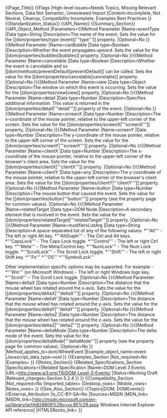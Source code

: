 {{Page_Title}}
{{Flags
|High-level issues=Needs Topics, Missing Relevant Sections, Data Not Semantic, Unreviewed Import
|Content=Incomplete, Not Neutral, Cleanup, Compatibility Incomplete, Examples Best Practices
}}
{{Standardization_Status}}
{{API_Name}}
{{Summary_Section}}
{{API_Object_Method
|Parameters={{Method Parameter
|Name=eventType
|Data type=String
|Description=The name of the event. Sets the value for the [[dom/properties/type (event)|'''type''']] property.
|Optional=No
}}{{Method Parameter
|Name=canBubble
|Data type=Boolean
|Description=Whether the event propagates upward. Sets the value for the [[dom/properties/bubbles|bubbles]] property.
|Optional=No
}}{{Method Parameter
|Name=cancelable
|Data type=Boolean
|Description=Whether the event is cancelable and so [[dom/methods/preventDefault|preventDefault]] can be called. Sets the value for the [[dom/properties/cancelable|cancelable]] property.
|Optional=No
}}{{Method Parameter
|Name=view
|Data type=Object
|Description=The window on which this event is occurring.  Sets the value for the [[dom/properties/view|view]] property.
|Optional=No
}}{{Method Parameter
|Name=detail
|Data type=Number
|Description=Specifies additional information. This value is returned in the [[dom/properties/detail|'''detail''']] property  of the event.
|Optional=No
}}{{Method Parameter
|Name=screenX
|Data type=Number
|Description=The x-coordinate of the mouse pointer, relative to the  upper-left corner of the screen. Sets the value for the [[dom/properties/screenX|'''screenX''']] property,
|Optional=No
}}{{Method Parameter
|Name=screenY
|Data type=Number
|Description=The y-coordinate of the mouse pointer, relative to the  upper-left corner of the screen. Sets the value for the [[dom/properties/screenY|'''screenY''']] property.
|Optional=No
}}{{Method Parameter
|Name=clientX
|Data type=Number
|Description=The x-coordinate of the mouse pointer, relative to the  upper-left corner of the browser's client area. Sets the value for the [[dom/properties/clientX|'''clientX''']] property.
|Optional=No
}}{{Method Parameter
|Name=clientY
|Data type=any
|Description=The y-coordinate of the mouse pointer, relative to the  upper-left corner of the browser's client area. Sets the value for the [[dom/properties/clientY|'''clientY''']] property.
|Optional=No
}}{{Method Parameter
|Name=button
|Data type=Number
|Description=The mouse button that caused the event. Sets the value for the [[dom/properties/button|'''button''']] property (see the property page for common values).
|Optional=No
}}{{Method Parameter
|Name=relatedTarget
|Data type=DOM Node
|Description=A secondary element that is involved in the event. Sets the value for the [[dom/properties/relatedTarget|'''relatedTarget''']] property.
|Optional=No
}}{{Method Parameter
|Name=modifiersListArg
|Data type=String
|Description=A space-separated list of any of the following values:
*'''Alt''' - The left or right Alt key. 
*'''AltGraph''' - The Ctrl and Alt keys.
*'''CapsLock''' - The Caps Lock toggle.
*'''Control''' - The left or right Ctrl key.
*'''Meta''' - The Meta/Control key.
*'''NumLock''' - The Num Lock toggle.
*'''ScrollLock''' - The Scroll Lock toggle.
*'''Shift''' - The left or right Shift key.
*'''Fn'''
*'''OS'''
*'''SymbolLock'''

Other implementation specific options may be supported.
For example -
*'''Win''' (on Microsoft Windows) - The left or right Windows logo key.
*'''Scroll''' - The Scroll Lock toggle.
|Optional=No
}}{{Method Parameter
|Name=deltaX
|Data type=Number
|Description=The distance that the mouse wheel has rotated around the x-axis. Sets the value for the [[dom/properties/deltaX|'''deltaX''']] property.
|Optional=No
}}{{Method Parameter
|Name=deltaY
|Data type=Number
|Description=The distance that the mouse wheel has rotated around the y-axis. Sets the value for the [[dom/properties/deltaY|'''deltaY''']] property.
|Optional=No
}}{{Method Parameter
|Name=deltaZ
|Data type=Number
|Description=The distance that the mouse wheel has rotated around the z-axis. Sets the value for the [[dom/properties/deltaZ|'''deltaZ''']] property.
|Optional=No
}}{{Method Parameter
|Name=deltaMode
|Data type=Number
|Description=The delta mode of the event. Sets the value for the [[dom/properties/deltaMode|'''deltaMode''']] property (see the property page for common values).
|Optional=No
}}
|Method_applies_to=dom/WheelEvent
|Example_object_name=event
|Javascript_data_type=void
}}
{{Examples_Section
|Not_required=No
|Examples=
}}
{{Notes_Section}}
{{Related_Specifications_Section
|Specifications={{Related Specification
|Name=DOM Level 3 Events
|URL=http://www.w3.org/TR/DOM-Level-3-Events/
|Status=Working Draft
|Relevant_changes=Section 5.2.4
}}
}}
{{Compatibility_Section
|Not_required=No
|Imported_tables=
|Desktop_rows=
|Mobile_rows=
|Notes_rows=
}}
{{See_Also_Section}}
{{Topics|DOM, DOMEvents}}
{{External_Attribution
|Is_CC-BY-SA=No
|Sources=MSDN
|MDN_link=
|MSDN_link=[http://msdn.microsoft.com/en-us/library/ie/hh828809%28v=vs.85%29.aspx Windows Internet Explorer API reference]
|HTML5Rocks_link=
}}